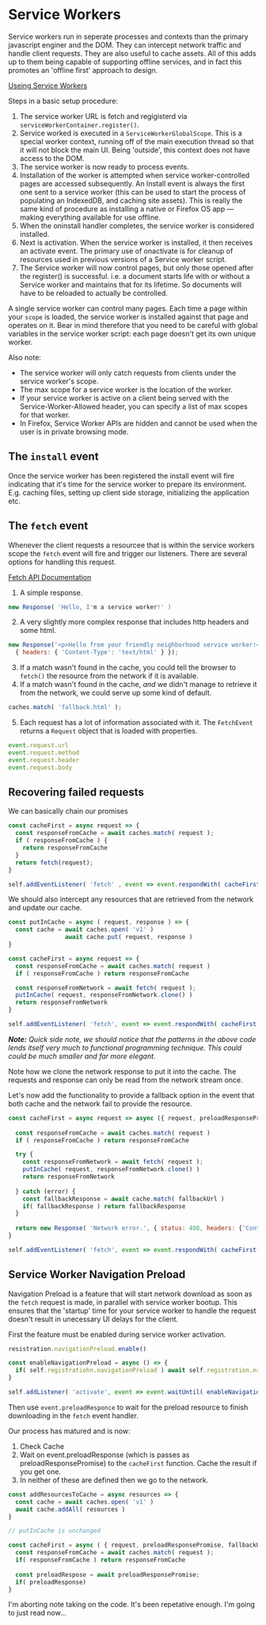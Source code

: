 # Service Workers

Service workers run in seperate processes and contexts than the primary javascript enginer and the DOM.  They can 
intercept network traffic and handle client requests.  They are also useful to cache assets.  All of this adds up to
them being capable of supporting offline services, and in fact this promotes an 'offline first' approach to design.

[Useing Service Workers](https://developer.mozilla.org/en-US/docs/Web/API/Service_Worker_API/Using_Service_Workers)

Steps in a basic setup procedure:

1. The service worker URL is fetch and regigisterd via `serviceWorkerContainer.register()`.
2. Service worked is executed in a `ServiceWorkerGlobalScope`. This is a special worker context, running off
   of the main execution thread so that it will not block the main UI. Being 'outside', this context does
   not have access to the DOM.
3. The service worker is now ready to process events.
4. Installation of the worker is attempted when service worker-controlled pages are accessed subsequently. An Install
   event is always the first one sent to a service worker (this can be used to start the process of populating an
   IndexedDB, and caching site assets). This is really the same kind of procedure as installing a native or Firefox OS
   app — making everything available for use offline.
5. When the oninstall handler completes, the service worker is considered installed.
6. Next is activation. When the service worker is installed, it then receives an activate event. The primary use of
   onactivate is for cleanup of resources used in previous versions of a Service worker script.
7. The Service worker will now control pages, but only those opened after the register() is successful. i.e. a document
   starts life with or without a Service worker and maintains that for its lifetime. So documents will have to be
   reloaded to actually be controlled.

A single service worker can control many pages. Each time a page within your `scope` is loaded, the service worker is
installed against that page and operates on it. Bear in mind therefore that you need to be careful with global variables
in the service worker script: each page doesn't get its own unique worker.

Also note:

- The service worker will only catch requests from clients under the service worker's scope.
- The max scope for a service worker is the location of the worker.
- If your service worker is active on a client being served with the Service-Worker-Allowed header, you can specify a
  list of max scopes for that worker.
- In Firefox, Service Worker APIs are hidden and cannot be used when the user is in private browsing mode.

## The `install` event

Once the service worker has been registered the install event will fire indicating that it's time for the service worker
to prepare its environment.  E.g. caching files, setting up client side storage, initializing the application etc.


## The `fetch` event

Whenever the client requests a resourcee that is within the service workers scope the `fetch` event will fire and 
trigger our listeners. There are several options for handling this request.

[Fetch API Documentation](https://developer.mozilla.org/en-US/docs/Web/API/Fetch_API)

1. A simple response. 
```js
new Response( 'Hello, I'm a service worker!' )
```
2. A very slightly more complex response that includes http headers and some html.
```js
new Response('<p>Hello from your friendly neighborhood service worker!</p>',
  { headers: { 'Content-Type': 'text/html' } }); 
```
3. If a match wasn't found in the cache, you could tell the browser to `fetch()` the resource from the network if it
   is available.
4. If a match wasn't found in the cache, _and_ we didn't manage to retrieve it from the network, we could serve up 
   some kind of default.
 
```js
caches.match( 'fallback.html' );
```

5. Each request has a lot of information associated with it.  The `FetchEvent` returns a `Request` object that is loaded
   with properties.
```js
event.request.url
event.request.method
event.request.header
event.request.body
```

## Recovering failed requests

We can basically chain our promises

```js
const cacheFirst = async request => {
  const responseFromCache = await caches.match( request );
  if ( responseFromCache ) {
    return responseFromCache
  }
  return fetch(request);
}

self.addEventListener( 'fetch' , event => event.respondWith( cacheFirst( event.request ) ) )
```

We should also intercept any resources that are retrieved from the network and update our cache.

```js
const putInCache = async ( request, response ) => {
  const cache = await caches.open( 'v1' )
                await cache.put( request, response )
}

const cacheFirst = async request => {
  const responseFromCache = await caches.match( request )
  if ( responseFromCache ) return responseFromCache

  const responseFromNetwork = await fetch( request );
  putInCache( request, responseFromNetwork.clone() )
  return responseFromNetwork
}

self.addEventListener( 'fetch', event => event.respondWith( cacheFirst( event.request ) ) )
```

***Note:*** *Quick side note, we should notice that the patterns in the above code lends itself very much to functional
programming technique.  This could could be much smaller and far more elegant.*

Note how we clone the network response to put it into the cache. The requests and response can only be read from the
network stream once.

Let's now add the functionality to provide a fallback option in the event that both cache and the network fail to
provide the resource.

```js
const cacheFirst = async request => async ({ request, preloadResponsePromise, fallbackUrl }) => {
  
  const responseFromCache = await caches.match( request )
  if ( responseFromCache ) return responseFromCache

  try {
    const responseFromNetwork = await fetch( request );
    putInCache( request, responseFromNetwork.clone() )
    return responseFromNetwork
    
  } catch (error) {
    const fallbackResponse = await cache.match( fallbackUrl )
    if( fallbackResponse ) return fallbackResponse
  }
  
  return new Response( 'Network error.', { status: 408, headers: {'Content-Type': 'text/plain'} } )
}

self.addEventListener( 'fetch', event => event.respondWith( cacheFirst( { request: event.request, fallbackUrl: "/index.html" } ) ) )
```

## Service Worker Navigation Preload

Navigation Preload is a feature that will start network download as soon as the `fetch` request is made, in parallel
with service worker bootup.  This ensures that the 'startup' time for your service worker to handle the request doesn't
result in unecessary UI delays for the client.

First the feature must be enabled during service worker activation.

```js
resistration.navigationPreload.enable()
```

```js
const enableNavigationPreload = async () => {
  if( self.registratiohn.navigationPreload ) await self.registration.navigationPrelaod.enable()
}

self.addListener( 'activate', event => event.waitUntil( enableNavigationPreload() )
```

Then use `event.preloadResponce` to wait for the preload resource to finish downloading in the `fetch` event handler.

Our process has matured and is now:

1. Check Cache
2. Wait on event.preloadResponse (which is passes as preloadResponsePromise) to the `cacheFirst` function.  Cache the
   result if you get one.
3. In neither of these are defined then we go to the network.


```js
const addResourcesToCache = async resources => {
  const cache = await caches.open( 'v1' )
  await cache.addAll( resources )
}

// putInCache is unchanged

const cacheFirst = async ( { request, preloadResponsePromise, fallbackUrl } ) => {
  const responseFromCache = await caches.match( request );
  if( responseFromCache ) return responseFromCache
  
  const preloadRespose = await preloadResponsePromise;
  if( preloadResponse)
}
```

I'm aborting note taking on the code.  It's been repetative enough.  I'm going to just read now...

